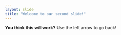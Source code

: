 ```yaml
---
layout: slide
title: "Welcome to our second slide!"
---
```

**You think this will work?**
Use the left arrow to go back!
